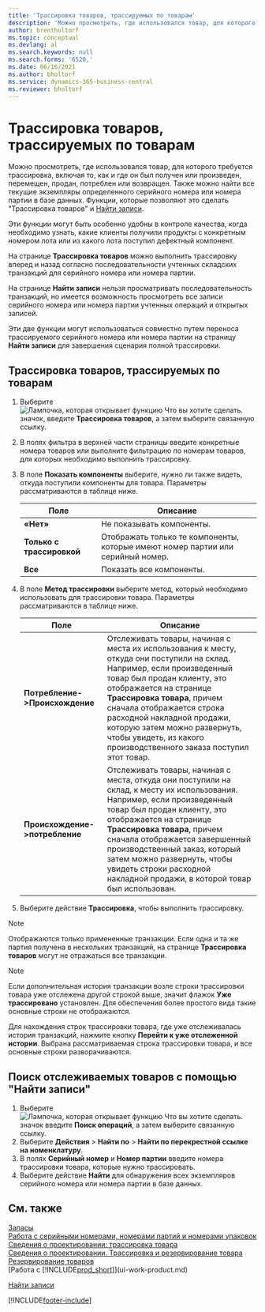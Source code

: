 ```yaml
---
title: 'Трассировка товаров, трассируемых по товарам'
description: 'Можно просмотреть, где использовался товар, для которого требуется трассировка, включая то, как и где он был получен, произведен или возвращен с помощью функций трассировки товара и поиска операций.'
author: brentholtorf
ms.topic: conceptual
ms.devlang: al
ms.search.keywords: null
ms.search.forms: '6520,'
ms.date: 06/16/2021
ms.author: bholtorf
ms.service: dynamics-365-business-central
ms.reviewer: bholtorf
---
```

# Трассировка товаров, трассируемых по товарам

Можно просмотреть, где использовался товар, для которого требуется трассировка, включая то, как и где он был получен или произведен, перемещен, продан, потреблен или возвращен. Также можно найти все текущие экземпляры определенного серийного номера или номера партии в базе данных. Функции, которые позволяют это сделать "Трассировка товаров" и [Найти записи](ui-find-entries.md).  

Эти функции могут быть особенно удобны в контроле качества, когда необходимо узнать, какие клиенты получили продукты с конкретным номером лота или из какого лота поступил дефектный компонент.  

 На странице **Трассировка товаров** можно выполнить трассировку вперед и назад согласно последовательности учтенных складских транзакций для серийного номера или номера партии.  

 На странице **Найти записи** нельзя просматривать последовательность транзакций, но имеется возможность просмотреть все записи серийного номера или номера партии учтенных операций и открытых записей.  

 Эти две функции могут использоваться совместно путем переноса трассируемого серийного номера или номера партии на страницу **Найти записи** для завершения сценария полной трассировки. <!-- For more information, see [Walkthrough: Tracing Serial-Lot Numbers](walkthrough-tracing-serial-lot-numbers.md).   -->

## Трассировка товаров, трассируемых по товарам  

1.  Выберите ![Лампочка, которая открывает функцию Что вы хотите сделать.](media/ui-search/search_small.png "Что вы хотите сделать") значок, введите **Трассировка товаров**, а затем выберите связанную ссылку.  
2.  В полях фильтра в верхней части страницы введите конкретные номера товаров или выполните фильтрацию по номерам товаров, для которых необходимо выполнить трассировку.  
3.  В поле **Показать компоненты** выберите, нужно ли также видеть, откуда поступили компоненты для товара. Параметры рассматриваются в таблице ниже.  

    |Поле|Описание|  
    |----------------------------------|---------------------------------------|  
    |**«Нет»**|Не показывать компоненты.|  
    |**Только с трассировкой**|Отображать только те компоненты, которые имеют номер партии или серийный номер.|  
    |**Все**|Показать все компоненты.|  

4.  В поле **Метод трассировки** выберите метод, который необходимо использовать для трассировки товара. Параметры рассматриваются в таблице ниже.  

    |Поле|Описание|  
    |----------------------------------|---------------------------------------|  
    |**Потребление->Происхождение**|Отслеживать товары, начиная с места их использования к месту, откуда они поступили на склад. Например, если произведенный товар был продан клиенту, это отображается на странице **Трассировка товара**, причем сначала отображается строка расходной накладной продажи, которую затем можно развернуть, чтобы увидеть, из какого производственного заказа поступил этот товар.|  
    |**Происхождение->потребление**|Отслеживать товары, начиная с места, откуда они поступили на склад, к месту их использования. Например, если произведенный товар был продан клиенту, это отображается на странице **Трассировка товара**, причем сначала отображается завершенный производственный заказ, который затем можно развернуть, чтобы увидеть строки расходной накладной продажи, в которой товар был использован.|  

5.  Выберите действие **Трассировка**, чтобы выполнить трассировку.  

> [!NOTE]  
>  Отображаются только примененные транзакции. Если одна и та же партия получена в нескольких транзакций, на странице **Трассировка товаров** могут не отражаться все транзакции.   

> [!NOTE]  
>  Если дополнительная история транзакции возле строки трассировки товара уже отслежена другой строкой выше, значит флажок **Уже трассировано** установлен. Для обеспечения более простого вида такие основные строки не отображаются.  
>   
>  Для нахождения строк трассировки товара, где уже отслеживалась история транзакций, нажмите кнопку **Перейти к уже отслеженной истории**. Выбрана рассматриваемая строка трассировки товара, и все основные строки разворачиваются.  

## Поиск отслеживаемых товаров с помощью "Найти записи"  

1. Выберите ![Лампочка, которая открывает функцию Что вы хотите сделать.](media/ui-search/search_small.png "Что вы хотите сделать") значок введите **Поиск операций**, а затем выберите связанную ссылку.  
2. Выберите **Действия** > **Найти по** > **Найти по перекрестной ссылке на номенклатуру**.
3. В полях **Серийный номер** и **Номер партии** введите номера трассировки товара, которые нужно трассировать.  
4. Выберите действие **Найти** для обнаружения всех экземпляров серийного номера или номера партии в базе данных.  

## См. также

[Запасы](inventory-manage-inventory.md)  
[Работа с серийными номерами, номерами партий и номерами упаковок](inventory-how-work-item-tracking.md)  
[Сведения о проектировании: трассировка товара](design-details-item-tracking.md)  
[Сведения о проектировании. Трассировка и резервирование товара](design-details-item-tracking-and-reservations.md)  
[Резервирование товаров](inventory-how-to-reserve-items.md)  
[Работа с [!INCLUDE[prod_short](includes/prod_short.md)]](ui-work-product.md)  
<!-- [Walkthrough: Tracing Serial-Lot Numbers](walkthrough-tracing-serial-lot-numbers.md)   -->
[Найти записи](ui-find-entries.md)  


[!INCLUDE[footer-include](includes/footer-banner.md)]
